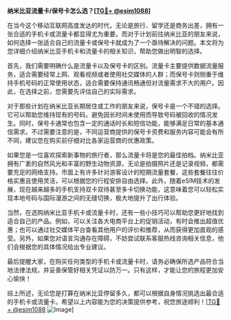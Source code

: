 **纳米比亚流量卡/保号卡怎么选？[[TG💪+ @esim1088](https://t.me/s/esim1088)]**

在当今这个移动互联网高度发达的时代，无论是旅行、留学还是商务出差，拥有一张合适的手机卡或流量卡都显得尤为重要。而对于计划前往纳米比亚的朋友来说，如何选择一张适合自己的流量卡或保号卡就成为了一个亟待解决的问题。本文将为您详细介绍纳米比亚手机卡和流量卡的相关知识，帮助您做出明智的选择。

首先，我们需要明确什么是流量卡以及保号卡的区别。流量卡主要提供数据流量服务，适合需要经常上网、观看视频或者使用社交媒体的人群；而保号卡则侧重于维持手机号码的正常使用状态，适合需要保持通讯畅通但对流量需求不大的用户。因此，在选择之前，您需要先评估自己的实际需求。

对于那些计划在纳米比亚长期居住或工作的朋友来说，保号卡是一个不错的选择。它可以帮助您维持现有的号码，避免因长时间未使用而导致号码被回收的情况发生。同时，保号卡通常也包含一定的通话时长和短信功能，能够满足日常的基本通信需求。不过需要注意的是，不同运营商提供的保号卡资费和服务内容可能会有所不同，建议您在购买前仔细对比各家运营商的优惠政策。

如果您是一位喜欢探索新事物的旅行者，那么流量卡将是您的最佳拍档。纳米比亚拥有广袤的自然风光和丰富的野生动物资源，无论是拍摄照片还是记录视频，都需要充足的网络支持。市面上有许多针对游客设计的短期流量套餐，这些套餐往往价格实惠且使用灵活，可以根据您的行程安排自由选择。此外，随着eSIM技术的发展，现在越来越多的手机支持双卡双待甚至多卡切换功能，这意味着您可以轻松实现本地号码与国际漫游之间的无缝切换，极大地提升了出行体验。

当然，在选购纳米比亚手机卡或流量卡时，还有一些小技巧可以帮助您更好地找到适合自己的产品。例如，可以关注各大电商平台上的促销活动，有时会推出超值优惠；也可以通过社交媒体平台查看其他用户的评价和推荐，从而获得更加直观的感受。另外，如果您对语言沟通存在障碍，不妨尝试联系客服热线咨询相关信息，他们会根据您的具体情况给出专业建议。

最后提醒大家，在购买任何类型的手机卡或流量卡时，请务必确保所选产品符合当地法律法规，并妥善保管好相关凭证以防万一。只有这样，才能让您的旅程更加安心愉快！

综上所述，无论您是打算在纳米比亚停留多久，都可以根据自身情况挑选出最合适的手机卡或流量卡。希望以上内容能为您的决策提供参考，祝您旅途顺利！[[TG💪+ @esim1088](https://t.me/s/esim1088) ![Image](https://i.postimg.cc/4NQfJmqS/Snipaste-2025-05-13-00-14-12.png)]